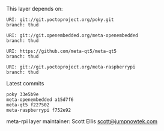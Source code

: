This layer depends on:

    URI: git://git.yoctoproject.org/poky.git
    branch: thud

    URI: git://git.openembedded.org/meta-openembedded
    branch: thud

    URI: https://github.com/meta-qt5/meta-qt5
    branch: thud

    URI: git://git.yoctoproject.org/meta-raspberrypi
    branch: thud

Latest commits

    poky 33e5b9e
    meta-openembedded a15d7f6
    meta-qt5 f227502
    meta-raspberrypi f752e92

meta-rpi layer maintainer: Scott Ellis <scott@jumpnowtek.com>
